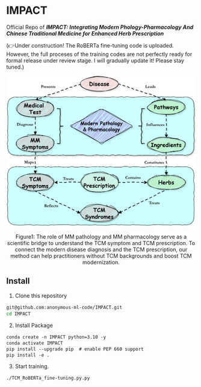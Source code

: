 # IMPACT

Official Repo of ***IMPACT: Integrating Modern Phology-Pharmacology And Chinese Traditional Medicine for Enhanced Herb Prescription***

(👉Under construction! The RoBERTa fine-tuning code is uploaded. However, the full proceses of the training codes are not perfectly ready for formal release under review stage. I will gradually update it! Please stay tuned.)


<!--<img src="./images/mainfig.png" width="70%">-->
<div align="center">
  <img src="framework.png">
</div>
<p align="center">
 Figure1: The role of MM pathology and MM pharmacology serve as a scientific bridge to understand the TCM symptom and TCM prescription. To connect the modern disease diagnosis and the TCM prescription, our method can help practitioners without TCM backgrounds and boost TCM modernization.
</p>

## Install

1.  Clone this repository

```bash
git@github.com:anonymous-ml-code/IMPACT.git
cd IMPACT
```

2.  Install Package

```Shell
conda create -n IMPACT python=3.10 -y
conda activate IMPACT
pip install --upgrade pip  # enable PEP 660 support
pip install -e .
```

3.  Start training.
```Shell
./TCM_RoBERTa_fine-tuning.py.py
```


